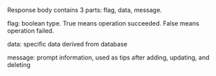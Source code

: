 Response body contains 3 parts: flag, data, message.

flag: boolean type. True means operation succeeded. False means operation failed.

data: specific data derived from database

message: prompt information, used as tips after adding, updating, and deleting
